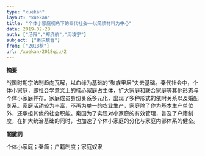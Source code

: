 ```yaml
---
type: "xuekan"
layout: "xuekan"
title: "个体小家庭视角下的秦代社会——以简牍材料为中心"
date: 2019-02-28
auth: ["汤阳","郑济航","周凌宇"]
subject: ["秦汉魏晋"]
from: ["2018秋"]
url: /xuekan/2018qiu/2
---
```


**摘要**      

战国时期宗法制趋向瓦解，以血缘为基础的“聚族里居”失去基础。秦代社会中，个体小家庭，即社会学意义上的核心家庭占主体，扩大家庭和联合家庭等其他形态与个体小家庭并存。家庭成员身份关系多元化，出现了多种形式的依附关系以及婚配关系。家庭活动较为丰富，不再为单一的农业生产，家庭除了作为基本生产单位外，还承担其他的社会职能。秦国为了实现对小家庭的有效管理，普及了户籍制度，在扩大统治基础的同时，也加速了个体小家庭的分化与家庭内部体系的健全。

**關鍵詞**

个体小家庭；秦简；户籍制度；家庭奴隶
